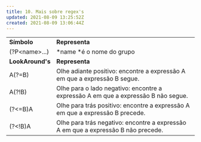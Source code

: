 ```yaml
---
title: 10. Mais sobre regex's
updated: 2021-08-09 13:25:52Z
created: 2021-08-09 13:06:44Z
---
```


|     |     |
| --- | --- |
| **Símbolo** | **Representa** |
| (?P&lt;name&gt;...) | *name *é o nome do grupo |
| **LookAround's** | **Representa** |
| A(?=B) | Olhe adiante positivo: encontre a expressão A em que a expressão B segue. |
| A(?!B) | Olhe para o lado negativo: encontre a expressão A em que a expressão B não segue. |
| (?<=B)A | Olhe para trás positivo: encontre a expressão A em que a expressão B precede. |
| (?<!B)A | Olhe para trás negativo: encontre a expressão A em que a expressão B não precede. |
